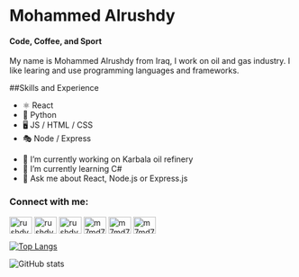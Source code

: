 # Mohammed Alrushdy
#### Code, Coffee, and Sport

My name is Mohammed Alrushdy from Iraq, I work on oil and gas industry. I like learing and use programming languages and frameworks.


##Skills and Experience
* ⚛️ React
* 🐍 Python
* 🖥️ JS / HTML / CSS
* 🎭 Node / Express 

- 🔭 I’m currently working on Karbala oil refinery 
- 🌱 I’m currently learning C# 
- 💬 Ask me about React, Node.js or Express.js

<h3 align="left">Connect with me:</h3>
<p align="left">

<a href="https://twitter.com/rushdy87" target="_blank"><img align="center" src="https://raw.githubusercontent.com/rahuldkjain/github-profile-readme-generator/master/src/images/icons/Social/twitter.svg" alt="rushdy87" height="30" width="40" /></a> <a href="https://linkedin.com/in/rushdy87" target="_blank"><img align="center" src="https://raw.githubusercontent.com/rahuldkjain/github-profile-readme-generator/master/src/images/icons/Social/linked-in-alt.svg" alt="rushdy87" height="30" width="40" /></a> <a href="https://discord.gg/rushdy87" target="_blank"><img align="center" src="https://raw.githubusercontent.com/rahuldkjain/github-profile-readme-generator/master/src/images/icons/Social/discord.svg" alt="rushdy87" height="30" width="40" /></a> <a href="https://www.instagram.com/m7md7sam87" target="_blank"><img align="center" src="https://raw.githubusercontent.com/rahuldkjain/github-profile-readme-generator/master/src/images/icons/Social/instagram.svg" alt="m7md7sam87" height="30" width="40" /></a> <a href="https://www.goodreads.com/user/show/14624871-mohammed-hussam" target="_blank"><img align="center" src="https://upload.wikimedia.org/wikipedia/commons/5/5a/Goodreads_logo_-_SuperTinyIcons.svg" alt="m7md7sam87" height="30" width="40" /></a> <a href="mailto:mohammed_alrushdy@yahoo.com" target="_blank"><img align="center" src="https://raw.githubusercontent.com/rahuldkjain/github-profile-readme-generator/master/src/images/icons/Social/yahoo.svg" alt="m7md7sam87" height="30" width="40" /></a>
</p>

[![Top Langs](https://github-readme-stats.vercel.app/api/top-langs/?username=rushdy87)](https://github.com/anuraghazra/github-readme-stats)

![GitHub stats](https://github-readme-stats.vercel.app/api?username=rushdy87&show_icons=true)  




<!---
rushdy87/rushdy87 is a ✨ special ✨ repository because its `README.md` (this file) appears on your GitHub profile.
You can click the Preview link to take a look at your changes.
--->

